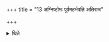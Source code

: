 +++
title = "13 अग्निष्टोमः पूर्वमहर्भवति अतिरात्र"

+++

<details><summary>थिते</summary>

13. The first day is an Agniṣṭoma (sacrifice); and the second (day) is an Atirātra (sacrifice). 
</details>
